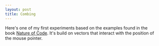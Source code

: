 ```yaml
---
layout: post
title: Combing
---
```


Here's one of my first experiments based on the examples found in the book [Nature of Code](http://natureofcode.com). It's build on vectors that interact with the position of the mouse pointer.

<canvas data-processing-sources="{{ site.baseurl }}/natureofcode/chap01/fabio_chap01_01combing.pde"></canvas>